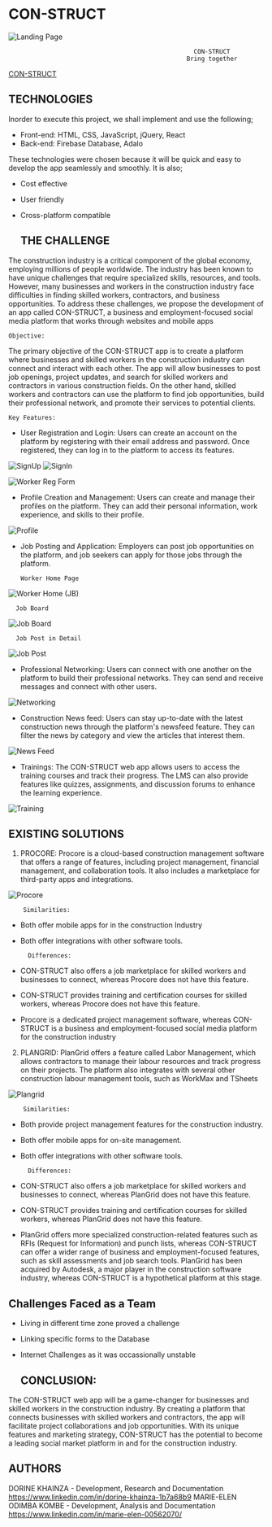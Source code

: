 # CON-STRUCT

![Landing Page](https://github.com/ElmarOdz/CON-STRUCT/assets/110916781/e014d849-bfc8-4e72-95e8-c66f76281b30)

                                                       CON-STRUCT
                                                     Bring together
 
[CON-STRUCT](https://con-struct.nicepage.io)



  ## TECHNOLOGIES

Inorder to execute this project, we shall implement and use the following;

- Front-end: HTML, CSS, JavaScript, jQuery, React
- Back-end: Firebase Database, Adalo

These technologies were chosen because it will be quick and easy to develop the app seamlessly and smoothly. It is also;

- Cost effective
- User friendly
- Cross-platform compatible

  ## THE CHALLENGE
  
The construction industry is a critical component of the global economy, employing millions of people worldwide. The industry has been known to have unique challenges that require specialized skills, resources, and tools. However, many businesses and workers in the construction industry face difficulties in finding skilled workers, contractors, and business opportunities. To address these challenges, we propose the development of an app called CON-STRUCT, a business and employment-focused social media platform that works through websites and mobile apps

    Objective:
    
The primary objective of the CON-STRUCT app is to create a platform where businesses and skilled workers in the construction industry can connect and interact with each other. The app will allow businesses to post job openings, project updates, and search for skilled workers and contractors in various construction fields. On the other hand, skilled workers and contractors can use the platform to find job opportunities, build their professional network, and promote their services to potential clients.

    Key Features:
    
- User Registration and Login:
Users can create an account on the platform by registering with their email address and password. Once registered, they can log in to the platform to access its features.

![SignUp](https://github.com/ElmarOdz/CON-STRUCT/assets/110916781/ae90f686-5a0f-4fd9-bf6e-48bda3959562)
![SignIn](https://github.com/ElmarOdz/CON-STRUCT/assets/110916781/8a754988-99f4-408a-aa2d-6f6f79f8efb2)

![Worker Reg Form](https://github.com/ElmarOdz/CON-STRUCT/assets/110916781/370d293b-f803-4604-9c96-128489a32388)

- Profile Creation and Management:
Users can create and manage their profiles on the platform. They can add their personal information, work experience, and skills to their profile.

![Profile](https://github.com/ElmarOdz/CON-STRUCT/assets/110916781/890471d0-b1a4-476d-9a28-25def79811ec)

- Job Posting and Application:
Employers can post job opportunities on the platform, and job seekers can apply for those jobs through the platform.

      Worker Home Page

![Worker Home (JB)](https://github.com/ElmarOdz/CON-STRUCT/assets/110916781/00c64f0e-fb36-42b5-abdf-e140ffff4625)

      Job Board

![Job Board](https://github.com/ElmarOdz/CON-STRUCT/assets/110916781/ca7632ee-262a-4669-928b-d1933571522e)

      Job Post in Detail

![Job Post](https://github.com/ElmarOdz/CON-STRUCT/assets/110916781/3bef73be-51ca-40f2-a083-4042248b53df)

- Professional Networking:
Users can connect with one another on the platform to build their professional networks. They can send and receive messages and connect with other users.

![Networking](https://github.com/ElmarOdz/CON-STRUCT/assets/110916781/d5420c7c-623a-4308-a44f-e3cba3fec108)

- Construction News feed:
Users can stay up-to-date with the latest construction news through the platform's newsfeed feature. They can filter the news by category and view the articles that interest them.

![News Feed](https://github.com/ElmarOdz/CON-STRUCT/assets/110916781/b6190d2a-cae6-458d-9601-2f612b00497d)

- Trainings:
The CON-STRUCT web app allows users to access the training courses and track their progress. The LMS can also provide features like quizzes, assignments, and discussion forums to enhance the learning experience.

![Training](https://github.com/ElmarOdz/CON-STRUCT/assets/110916781/87aefa2c-c9e7-4c89-9045-c86b89687787)

  ## EXISTING SOLUTIONS

1. PROCORE: Procore is a cloud-based construction management software that offers a range of features, including project management, financial management, and collaboration tools. It also includes a marketplace for third-party apps and integrations.

![Procore](https://github.com/ElmarOdz/CON-STRUCT/assets/110916781/596f5c87-58c5-43f8-8a45-865ffcf70659)

        Similarities:
- Both offer mobile apps for in the construction Industry
- Both offer integrations with other software tools.

        Differences:
- CON-STRUCT also offers a job marketplace for skilled workers and businesses to connect, whereas Procore does not have this feature.
- CON-STRUCT provides training and certification courses for skilled workers, whereas Procore does not have this feature.
- Procore is a dedicated project management software, whereas CON-STRUCT is a business and employment-focused social media platform for the construction industry


2. PLANGRID: PlanGrid offers a feature called Labor Management, which allows contractors to manage their labour resources and track progress on their projects. The platform also integrates with several other construction labour management tools, such as WorkMax and TSheets

![Plangrid](https://github.com/ElmarOdz/CON-STRUCT/assets/110916781/319c18f9-22b6-4776-a21a-665f951a690c)

        Similarities:
- Both provide project management features for the construction industry.
- Both offer mobile apps for on-site management.
- Both offer integrations with other software tools.

        Differences:
- CON-STRUCT also offers a job marketplace for skilled workers and businesses to connect, whereas PlanGrid does not have this feature.
- CON-STRUCT provides training and certification courses for skilled workers, whereas PlanGrid does not have this feature.
- PlanGrid offers more specialized construction-related features such as RFIs (Request for Information) and punch lists, whereas CON-STRUCT can offer a wider range of business and employment-focused features, such as skill assessments and job search tools.
PlanGrid has been acquired by Autodesk, a major player in the construction software industry, whereas CON-STRUCT is a hypothetical platform at this stage.

## Challenges Faced as a Team
- Living in different time zone proved a challenge 
- Linking specific forms to the Database
- Internet Challenges as it was occassionally unstable

  ## CONCLUSION:
The CON-STRUCT web app will be a game-changer for businesses and skilled workers in the construction industry. By creating a platform that connects businesses with skilled workers and contractors, the app will facilitate project collaborations and job opportunities. With its unique features and marketing strategy, CON-STRUCT has the potential to become a leading social market platform in and for the construction industry.

  ## AUTHORS
  
DORINE KHAINZA - Development, Research and Documentation https://www.linkedin.com/in/dorine-khainza-1b7a68b9
MARIE-ELEN ODIMBA KOMBE - Development, Analysis and Documentation  https://www.linkedin.com/in/marie-elen-00562070/
